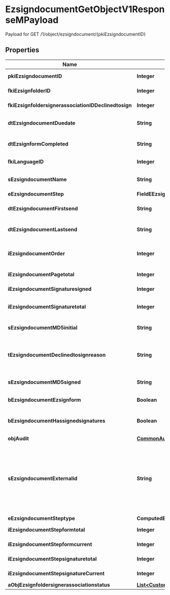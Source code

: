 

# EzsigndocumentGetObjectV1ResponseMPayload

Payload for GET /1/object/ezsigndocument/{pkiEzsigndocumentID}

## Properties

| Name | Type | Description | Notes |
|------------ | ------------- | ------------- | -------------|
|**pkiEzsigndocumentID** | **Integer** | The unique ID of the Ezsigndocument |  |
|**fkiEzsignfolderID** | **Integer** | The unique ID of the Ezsignfolder |  |
|**fkiEzsignfoldersignerassociationIDDeclinedtosign** | **Integer** | The unique ID of the Ezsignfoldersignerassociation |  [optional] |
|**dtEzsigndocumentDuedate** | **String** | The maximum date and time at which the Ezsigndocument can be signed. |  |
|**dtEzsignformCompleted** | **String** | The date and time at which the Ezsignform has been completed. |  [optional] |
|**fkiLanguageID** | **Integer** | The unique ID of the Language.  Valid values:  |Value|Description| |-|-| |1|French| |2|English| |  [optional] |
|**sEzsigndocumentName** | **String** | The name of the document that will be presented to Ezsignfoldersignerassociations |  |
|**eEzsigndocumentStep** | **FieldEEzsigndocumentStep** |  |  |
|**dtEzsigndocumentFirstsend** | **String** | The date and time when the Ezsigndocument was first sent. |  [optional] |
|**dtEzsigndocumentLastsend** | **String** | The date and time when the Ezsigndocument was sent the last time. |  [optional] |
|**iEzsigndocumentOrder** | **Integer** | The order in which the Ezsigndocument will be presented to the signatory in the Ezsignfolder. |  |
|**iEzsigndocumentPagetotal** | **Integer** | The number of pages in the Ezsigndocument. |  |
|**iEzsigndocumentSignaturesigned** | **Integer** | The number of signatures that were signed in the document. |  |
|**iEzsigndocumentSignaturetotal** | **Integer** | The number of total signatures that were requested in the Ezsigndocument. |  |
|**sEzsigndocumentMD5initial** | **String** | MD5 Hash of the initial PDF Document before signatures were applied to it. |  [optional] |
|**tEzsigndocumentDeclinedtosignreason** | **String** | A custom text message that will contain the refusal message if the Ezsigndocument is declined to sign |  [optional] |
|**sEzsigndocumentMD5signed** | **String** | MD5 Hash of the final PDF Document after all signatures were applied to it. |  [optional] |
|**bEzsigndocumentEzsignform** | **Boolean** | If the Ezsigndocument contains an Ezsignform or not |  [optional] |
|**bEzsigndocumentHassignedsignatures** | **Boolean** | If the Ezsigndocument contains signed signatures (From internal or external sources) |  [optional] |
|**objAudit** | [**CommonAudit**](CommonAudit.md) |  |  [optional] |
|**sEzsigndocumentExternalid** | **String** | This field can be used to store an External ID from the client&#39;s system.  Anything can be stored in this field, it will never be evaluated by the eZmax system and will be returned AS-IS.  To store multiple values, consider using a JSON formatted structure, a URL encoded string, a CSV or any other custom format.  |  [optional] |
|**eEzsigndocumentSteptype** | **ComputedEEzsigndocumentSteptype** |  |  |
|**iEzsigndocumentStepformtotal** | **Integer** | The total number of steps in the form filling phase |  |
|**iEzsigndocumentStepformcurrent** | **Integer** | The current step in the form filling phase |  |
|**iEzsigndocumentStepsignaturetotal** | **Integer** | The total number of steps in the signature filling phase |  |
|**iEzsigndocumentStepsignatureCurrent** | **Integer** | The current step in the signature phase |  |
|**aObjEzsignfoldersignerassociationstatus** | [**List&lt;CustomEzsignfoldersignerassociationstatusResponse&gt;**](CustomEzsignfoldersignerassociationstatusResponse.md) |  |  |




